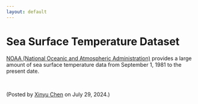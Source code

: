 ```yaml
---
layout: default
---
```


# Sea Surface Temperature Dataset

[NOAA (National Oceanic and Atmospheric Administration)](https://www.ncei.noaa.gov/data/sea-surface-temperature-optimum-interpolation/v2.1/access/avhrr/) provides a large amount of sea surface temperature data from September 1, 1981 to the present date.

<br>
<p align="left">(Posted by <a href="https://xinychen.github.io/">Xinyu Chen</a> on July 29, 2024.)</p>
